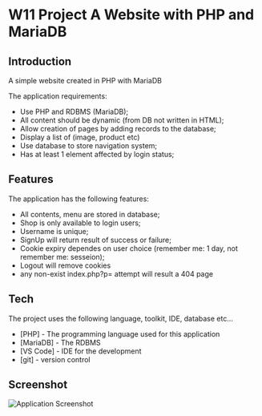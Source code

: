 # W11 Project A Website with PHP and MariaDB

## Introduction
A simple website created in PHP with MariaDB

The application requirements:
- Use PHP and RDBMS (MariaDB);
- All content should be dynamic (from DB not written in HTML);
- Allow creation of pages by adding records to the database;
- Display a list of (image, product etc)
- Use database to store navigation system;
- Has at least 1 element affected by login status;


## Features 
The application has the following features:
- All contents, menu are stored in database;
- Shop is only available to login users;
- Username is unique;
- SignUp will return result of success or failure;
- Cookie expiry dependes on user choice (remember me: 1 day, not remember me: sesseion);
- Logout will remove cookies
- any non-exist index.php?p= attempt will result a 404 page

## Tech
The project uses the following language, toolkit, IDE, database etc...

- [PHP] - The programming language used for this application
- [MariaDB] -  The RDBMS
- [VS Code] - IDE for the development
- [git] - version control

## Screenshot
![Application Screenshot](https://github.com/ethantao-repo/W11-PRJ-Website_PHP_DB/blob/master/screenshot/W11-Project_Screenshot.PNG?raw=true)

